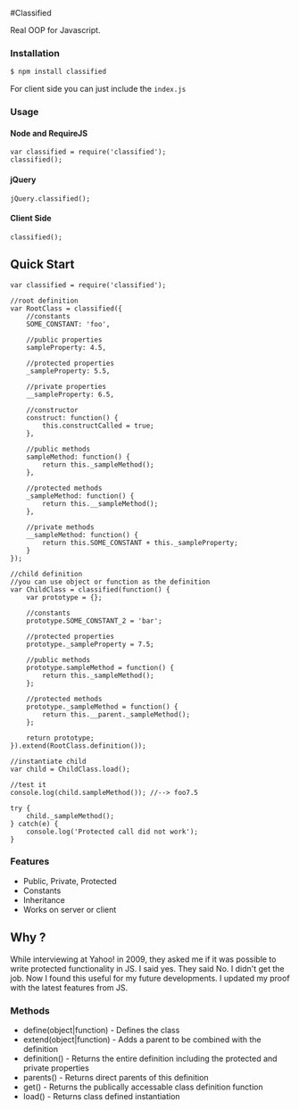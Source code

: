 #Classified

  Real OOP for Javascript.

### Installation

```bash
$ npm install classified
```

  For client side you can just include the `index.js`

### Usage

#### Node and RequireJS

```
var classified = require('classified');
classified();
```

#### jQuery

```
jQuery.classified();
```

#### Client Side

```
classified();
```

## Quick Start

```
var classified = require('classified');

//root definition
var RootClass = classified({
	//constants
	SOME_CONSTANT: 'foo',
	
	//public properties
	sampleProperty: 4.5,
	
	//protected properties
	_sampleProperty: 5.5,
	
	//private properties
	__sampleProperty: 6.5,
	
	//constructor
	construct: function() {
		this.constructCalled = true;
	},
	
	//public methods
	sampleMethod: function() {
		return this._sampleMethod();
	},
	
	//protected methods
	_sampleMethod: function() {
		return this.__sampleMethod();
	},
	
	//private methods
	__sampleMethod: function() {
		return this.SOME_CONSTANT + this._sampleProperty;
	}
});

//child definition
//you can use object or function as the definition
var ChildClass = classified(function() {
	var prototype = {};
	
	//constants
	prototype.SOME_CONSTANT_2 = 'bar';
	
	//protected properties
	prototype._sampleProperty = 7.5;
	
	//public methods
	prototype.sampleMethod = function() {
		return this._sampleMethod();
	};
	
	//protected methods
	prototype._sampleMethod = function() {
		return this.__parent._sampleMethod();
	};
	
	return prototype;
}).extend(RootClass.definition());

//instantiate child
var child = ChildClass.load();

//test it
console.log(child.sampleMethod()); //--> foo7.5

try {
	child._sampleMethod();
} catch(e) {
	console.log('Protected call did not work');
}
```

### Features

  * Public, Private, Protected
  * Constants
  * Inheritance
  * Works on server or client

## Why ?

  While interviewing at Yahoo! in 2009, they asked me if it was possible to write protected functionality in JS.
  I said yes. They said No. I didn't get the job. Now I found this useful for my future developments. 
  I updated my proof with the latest features from JS.

### Methods

  * define(object|function) - Defines the class
  * extend(object|function) - Adds a parent to be combined with the definition
  * definition() - Returns the entire definition including the protected and private properties
  * parents() - Returns direct parents of this definition
  * get() - Returns the publically accessable class definition function
  * load() - Returns class defined instantiation
  